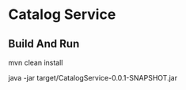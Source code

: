 # Catalog Service

## Build And Run

mvn clean install

java -jar target/CatalogService-0.0.1-SNAPSHOT.jar
